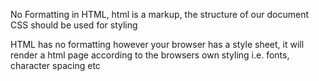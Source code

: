 No Formatting in HTML, html is a markup, the structure of our document
CSS should be used for styling

HTML has no formatting however your browser has a style sheet, it will render a html page according to the browsers own styling i.e. fonts, character spacing etc
